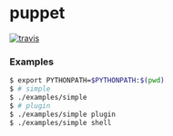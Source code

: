 puppet
======

[![travis](https://img.shields.io/travis/poying/puppet.svg?style=flat)](https://travis-ci.org/poying/puppet)

### Examples

```bash
$ export PYTHONPATH=$PYTHONPATH:$(pwd)
$ # simple
$ ./examples/simple
$ # plugin
$ ./examples/simple plugin
$ ./examples/simple shell
```
